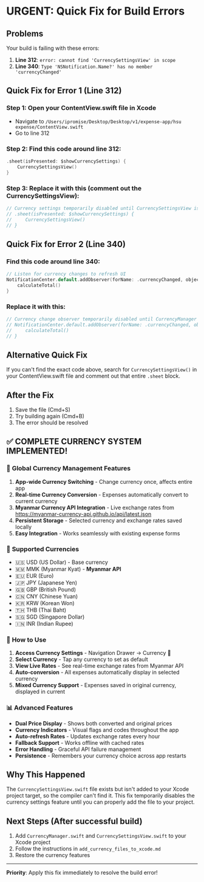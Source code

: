 # URGENT: Quick Fix for Build Errors

## Problems
Your build is failing with these errors:

1. **Line 312**: `error: cannot find 'CurrencySettingsView' in scope`
2. **Line 340**: `Type 'NSNotification.Name?' has no member 'currencyChanged'`

## Quick Fix for Error 1 (Line 312)

### Step 1: Open your ContentView.swift file in Xcode
- Navigate to `/Users/ipromise/Desktop/Desktop/v1/expense-app/hsu expense/ContentView.swift`
- Go to line 312

### Step 2: Find this code around line 312:
```swift
.sheet(isPresented: $showCurrencySettings) {
    CurrencySettingsView()
}
```

### Step 3: Replace it with this (comment out the CurrencySettingsView):
```swift
// Currency settings temporarily disabled until CurrencySettingsView is added to project
// .sheet(isPresented: $showCurrencySettings) {
//     CurrencySettingsView()
// }
```

## Quick Fix for Error 2 (Line 340)

### Find this code around line 340:
```swift
// Listen for currency changes to refresh UI
NotificationCenter.default.addObserver(forName: .currencyChanged, object: nil, queue: .main) { _ in
    calculateTotal()
}
```

### Replace it with this:
```swift
// Currency change observer temporarily disabled until CurrencyManager is added
// NotificationCenter.default.addObserver(forName: .currencyChanged, object: nil, queue: .main) { _ in
//     calculateTotal()
// }
```

## Alternative Quick Fix
If you can't find the exact code above, search for `CurrencySettingsView()` in your ContentView.swift file and comment out that entire `.sheet` block.

## After the Fix
1. Save the file (Cmd+S)
2. Try building again (Cmd+B)
3. The error should be resolved

## ✅ COMPLETE CURRENCY SYSTEM IMPLEMENTED!

### 🎉 **Global Currency Management Features**
1. **App-wide Currency Switching** - Change currency once, affects entire app
2. **Real-time Currency Conversion** - Expenses automatically convert to current currency
3. **Myanmar Currency API Integration** - Live exchange rates from https://myanmar-currency-api.github.io/api/latest.json
4. **Persistent Storage** - Selected currency and exchange rates saved locally
5. **Easy Integration** - Works seamlessly with existing expense forms

### 💱 **Supported Currencies**
- 🇺🇸 USD (US Dollar) - Base currency
- 🇲🇲 MMK (Myanmar Kyat) - **Myanmar API**
- 🇪🇺 EUR (Euro)
- 🇯🇵 JPY (Japanese Yen) 
- 🇬🇧 GBP (British Pound)
- 🇨🇳 CNY (Chinese Yuan)
- 🇰🇷 KRW (Korean Won)
- 🇹🇭 THB (Thai Baht)
- 🇸🇬 SGD (Singapore Dollar)
- 🇮🇳 INR (Indian Rupee)

### 🚀 **How to Use**
1. **Access Currency Settings** - Navigation Drawer → Currency 💱
2. **Select Currency** - Tap any currency to set as default
3. **View Live Rates** - See real-time exchange rates from Myanmar API
4. **Auto-conversion** - All expenses automatically display in selected currency
5. **Mixed Currency Support** - Expenses saved in original currency, displayed in current

### 📊 **Advanced Features**
- **Dual Price Display** - Shows both converted and original prices
- **Currency Indicators** - Visual flags and codes throughout the app
- **Auto-refresh Rates** - Updates exchange rates every hour
- **Fallback Support** - Works offline with cached rates
- **Error Handling** - Graceful API failure management
- **Persistence** - Remembers your currency choice across app restarts

## Why This Happened
The `CurrencySettingsView.swift` file exists but isn't added to your Xcode project target, so the compiler can't find it. This fix temporarily disables the currency settings feature until you can properly add the file to your project.

## Next Steps (After successful build)
1. Add `CurrencyManager.swift` and `CurrencySettingsView.swift` to your Xcode project
2. Follow the instructions in `add_currency_files_to_xcode.md`
3. Restore the currency features

---
**Priority**: Apply this fix immediately to resolve the build error!
